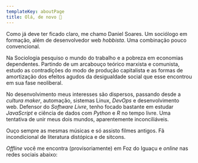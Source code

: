 ```yaml
---
templateKey: aboutPage
title: Olá, de novo 👋
---
```


Como já deve ter ficado claro, me chamo Daniel Soares. Um sociólogo em formação, além de desenvolvedor web _hobbista_. Uma combinação pouco convencional.

Na Sociologia pesquiso o mundo do trabalho e a pobreza em economias dependentes. Partindo de um arcabouço teórico marxista e comunista, estudo as contradições do modo de produção capitalista e as formas de amortização dos efeitos agudos da desigualdade social que esse encontrou em sua fase neoliberal.

No desenvolvimento meus interesses são dispersos, passando desde a _cultura maker_, automação, sistemas Linux, _DevOps_ e desenvolvimento web. Defensor do _Software Livre_, tenho focado bastante em estudar _JavaScript_ e ciência de dados com _Python_ e _R_ no tempo livre. Uma tentativa de unir meus dois mundos, aparentemente inconciliáveis.

Ouço sempre as mesmas músicas e só assisto filmes antigos. Fã incondicional de literatura distópica e de sitcons.

_Offline_ você me encontra (provisoriamente) em Foz do Iguaçu e _online_ nas redes sociais abaixo:
